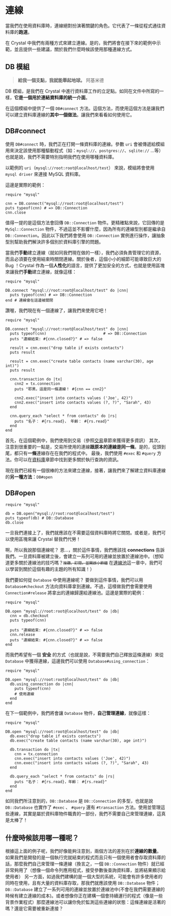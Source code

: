 # 連線

當我們在使用資料庫時，連線絕對扮演著關鍵的角色。它代表了一條從程式通往資料庫的**跑道**。

在 Crystal 中我們有兩種方式來建立連線。是的，我們將會在接下來的範例中示範，並且提供一些建議，關於我們什麼時候該使用那種連線方式。

## DB 模組

> **給我一個支點，我就能舉起地球。**
> 阿基米德

DB 模組，是我們在 Crystal 中進行資料庫工作的立足點。如同在文件中所寫的一樣，**它是一個用於連結資料庫的統一介面**。

在這個模組中提供了一個 `DB#connect` 方法。這個方法，而使用這個方法是讓我們可以建立資料庫連線的**其中一個做法**。讓我們來看看如何使用它。

## DB#connect

使用 `DB#connect` 時，我們正在打開一條資料庫的連線。參數 `uri` 會被傳遞給模組用來決定該使用那種驅動程式（如：`mysql://`、`postgres://`、`sqlite://` ...等）也就是說，我們不需要特別指明我們在使用哪種資料庫。

以範例的 `uri`（`mysql://root:root@localhost/test`） 來說，模組將會使用 `mysql driver` 來連接 MySQL 資料庫。

這邊是實際的範例：

```crystal
require "mysql"

cnn = DB.connect("mysql://root:root@localhost/test")
puts typeof(cnn) # => DB::Connection
cnn.close
```

值得一提的是這個方法會回傳 `DB::Connection` 物件。更精確點來說，它回傳的是 `MySql::Connection` 物件，不過這並不影響什麼，因為所有的連線型別都是繼承自 `DB::Connection`。因此以下我們將會使用 `DB::Connection` 實例進行操作，讓抽象型別幫助我們解決許多個別於資料庫引擎的問題。

當我們**手動**建立連線（就如同我們現在做的一樣），我們必須負責管理它的資源，而且必須要在使用結束時關閉連線。關於後者，這個小小的細節可能導致巨大的 Bug ！Crystal 作為一個**人性化**的語言，提供了更加安全的方式，也就是使用區塊來讓我們**手動**建立連線，就像這樣：

```crystal
require "mysql"

DB.connect "mysql://root:root@localhost/test" do |cnn|
  puts typeof(cnn) # => DB::Connection
end # 連線會在這邊被關閉
```

讚喔，我們現在有一個連線了，讓我們來使用它吧！

```crystal
require "mysql"

DB.connect "mysql://root:root@localhost/test" do |cnn|
  puts typeof(cnn)                         # => DB::Connection
  puts "連線結束: #{cnn.closed?}" # => false

  result = cnn.exec("drop table if exists contacts")
  puts result

  result = cnn.exec("create table contacts (name varchar(30), age int)")
  puts result

  cnn.transaction do |tx|
    cnn2 = tx.connection
    puts "耶黑，這是同一條連線！ #{cnn == cnn2}"

    cnn2.exec("insert into contacts values ('Joe', 42)")
    cnn2.exec("insert into contacts values (?, ?)", "Sarah", 43)
  end

  cnn.query_each "select * from contacts" do |rs|
    puts "名子： #{rs.read}， 年齡： #{rs.read}"
  end
end
```

首先，在這個範例中，我們使用到交易（參照[交易](https://crystal-lang.org/reference/database/transactions.html)章節來獲得更多資訊）
其次，注意到很重要的一點是，交易所使用的連線**跟原本的連線是同一條**。是的，從頭到尾，都只有**一條**連線存在在我們的程式中。
最後，我們使用 `#exec` 和 `#query` 方法。你可以在[資料庫](https://crystal-lang.org/reference/database/)章節中找到更多關於執行查詢的資訊。

現在我們已經有一個很棒的方法來建立連線，接著，讓我們來了解建立資料庫連線的**另一種方法**：`DB#open`

## DB#open

```crystal
require "mysql"

db = DB.open("mysql://root:root@localhost/test")
puts typeof(db) # DB::Database
db.close
```

一旦我們連接上了，我們就應該在不需要這個資料庫時將它關閉。或者是，我們可以使用區塊來讓 Crystal 替我們代勞！

啊，所以我說那個連線呢？
恩...，關於這件事情，我們應該找 **connections** 告訴我們。一旦資料庫被建立後，會建立一系列可用的連線並放置於連線池中。（想知道更多關於連線池的技巧嗎？<small>~~按讚、訂閱，並開啟小鈴鐺~~</small> 在[連線池](https://crystal-lang.org/reference/database/connection_pool.html)這一章中，我們可以學習到關於這個有趣的主題的所有知識！）

我們要如何從 `Database` 中使用連線呢？
要做到這件事情，我們可以用 `Database#checkout` 方法向資料庫拿到連線。不過，這樣做我們會需要使用 `Connection#release` 將拿出的連線歸還給連線池。這邊是實際的範例：

```crystal
require "mysql"

DB.open "mysql://root:root@localhost/test" do |db|
  cnn = db.checkout
  puts typeof(cnn)

  puts "連線結束: #{cnn.closed?}" # => false
  cnn.release
  puts "連線結束: #{cnn.closed?}" # => false
end
```

而我們希望有一個 __安全__ 的方式（也就是說，不需要我們自己釋放這條連線）來從 `Database` 中獲得連線，這邊我們可以使用 `Database#using_connection`：

```crystal
require "mysql"

DB.open "mysql://root:root@localhost/test" do |db|
  db.using_connection do |cnn|
    puts typeof(cnn)
    # 使用連線
  end
end
```

在下一個範例中，我們將會讓 `Database` 物件，__自己管理連線__，就像這樣：

```crystal
require "mysql"

DB.open "mysql://root:root@localhost/test" do |db|
  db.exec("drop table if exists contacts")
  db.exec("create table contacts (name varchar(30), age int)")

  db.transaction do |tx|
    cnn = tx.connection
    cnn.exec("insert into contacts values ('Joe', 42)")
    cnn.exec("insert into contacts values (?, ?)", "Sarah", 43)
  end

  db.query_each "select * from contacts" do |rs|
    puts "名子： #{rs.read}，年齡： #{rs.read}"
  end
end
```

如同我們所注意到的，`DB::Database` 是 `DB::Connection` 的多型，也就是說 `DB::Database` 也實作了 `#exec` 、 `#query` 還有 `#transaction` 方法。使用並管理這些連線，其實是屬於資料庫物件職責的一部份，我們不需要自己來管理連線，這真是太棒了！

## 什麼時候該用哪一種呢？
根據這上面的例子呢，我們好像能夠注意到，兩個方法的差別在於**連線的數量**。
如果我們是開發的是一個執行完就結束的程式而且只有一個使用者會存取資料庫的話，那麼我們自己來管理一條連線（換言之，一個 `DB::Connection` 物件）就已經非常夠用了（想像一個命令列應用程式，接受參數後查詢資料庫，並將結果顯示給使用者）
另一方面，如過我們建構的是一個大型的系統，可能會有許多使用者的同時在使用，且有大量的資料庫存取，那我們就應該使用 `DB::Database` 物件；`DB::Database` 建立了一系列可用的連線並放置於連線池中(不會在我們需要連線的時候有建立連線的成本)。或者想像你正在建構一個會持續運行的程式（像是一些背景作業程式）那麼連線池可以讓你免於監測這些連線的狀態：這條連線是活著的嗎？還是它需要被重新連接？